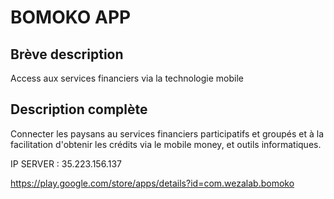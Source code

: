 # BOMOKO APP
## Brève description 
Access aux services financiers via la technologie mobile

## Description complète 

Connecter les paysans au services financiers participatifs et groupés et à la facilitation d'obtenir les crédits via le mobile money, et outils informatiques.

IP SERVER : 35.223.156.137

https://play.google.com/store/apps/details?id=com.wezalab.bomoko